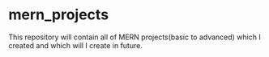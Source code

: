 # mern_projects
This repository will contain all of MERN projects(basic to advanced) which I created and which will I create in future.
 
